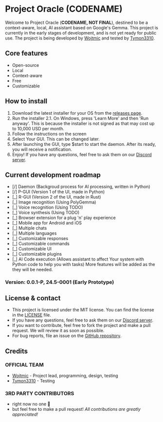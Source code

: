 # Project Oracle (CODENAME)
Welcome to Project Oracle (**CODENAME, NOT FINAL**), destined to be a context-aware, local, AI assistant based on Google's Gemma. This project is currently in the early stages of development, and is not yet ready for public use. The project is being developed by [Wojtmic](https://wojtmic.dev) and tested by [Tymon3310](https://tymon3310.github.io).

## Core features
- Open-source
- Local
- Context-aware
- Free
- Customizable

## How to install
1. Download the latest installer for your OS from the [releases page](https://todo.wojtmic.dev/download).
2. Run the installer
2.1. On Windows, press 'Learn More' and then 'Run anyway'. This is because the installer is not signed as that may cost up to 10,000 USD per month.
3. Follow the instructions on the screen
4. Select Your GUI. This can be changed later.
5. After launching the GUI, type $start to start the daemon. After its ready, you will receive a notification.
6. Enjoy! If you have any questions, feel free to ask them on our [Discord server](https://todo.wojtmic.dev/discord).


## Current development roadmap
- [/] Daemon (Backgroud process for AI processing, written in Python)
- [/] P-GUI (Version 1 of the UI, made in Python)
- [_] R-GUI (Version 2 of the UI, made in Rust)
- [_] Image recognition (Using PolyGemma)
- [_] Voice recognition (Using TODO)
- [_] Voice synthesis (Using TODO)
- [_] Browser extension for a plug 'n' play experience
- [_] Mobile app for Android and iOS
- [_] Multiple chats
- [_] Multiple languages
- [_] Customizable responses
- [_] Customizable commands
- [_] Customizable UI
- [_] Customizable plugins
- [_] AI Code execution (Allows assistant to affect Your system with Python code to help you with tasks)
More features will be added as the they will be needed.
### Version: 0.0.1-P, 24.5-0001 (Early Prototype)

## License & contact
- This project is licensed under the MIT license. You can find the license in the [LICENSE](https://todo.wojtmic.dev/license) file.
- If you have any questions, feel free to ask them on our [Discord server](https://todo.wojtmic.dev/discord).
- If you want to contribute, feel free to fork the project and make a pull request. We will review it as soon as possible.
- For bug reports, file an issue on the [GitHub repository](https://todo.wojtmic.dev/github).

## Credits
### OFFICIAL TEAM
- [Wojtmic](https://wojtmic.dev) - Project lead, programming, design, testing
- [Tymon3310](https://tymon3310.github.io) - Testing
### 3RD PARTY CONTRIBUTORS
- right now no one 🥲
- but feel free to make a pull request!
*All contributions are greatly appreciated!*
